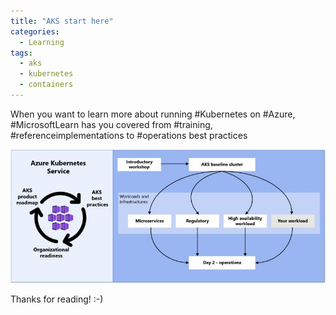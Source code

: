 ```yaml
---
title: "AKS start here"
categories:
  - Learning
tags:
  - aks
  - kubernetes
  - containers
---
```


When you want to learn more about running #Kubernetes on #Azure, #MicrosoftLearn has you covered from #training, #referenceimplementations to #operations best practices

![img](../assets/images/2023-04-14-aks-start-here.jpeg)

Thanks for reading! :-)

